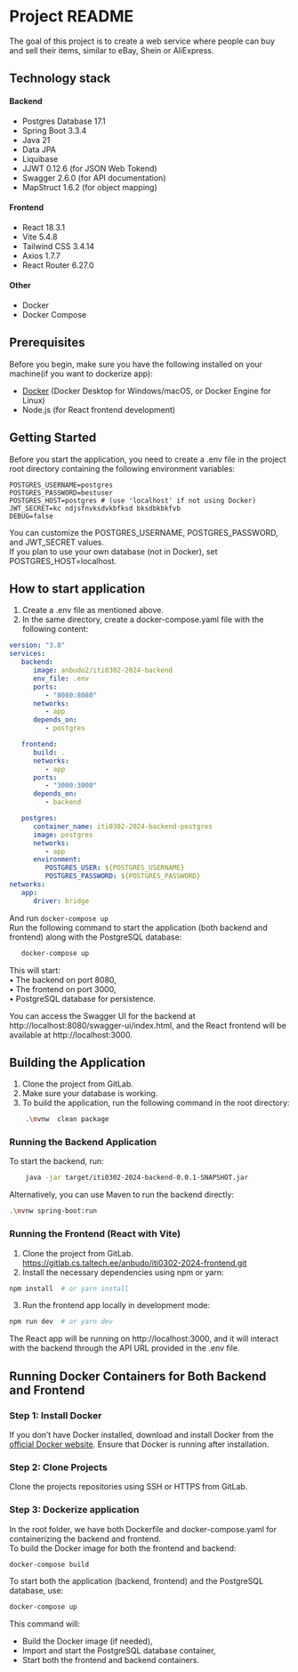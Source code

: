 # Project README

The goal of this project is to create a web service where people can buy and sell their items, similar to eBay, Shein or AliExpress.

## Technology stack
#### Backend

* Postgres Database 17.1
* Spring Boot 3.3.4
* Java 21
* Data JPA
* Liquibase
* JJWT 0.12.6 (for JSON Web Tokend)
* Swagger 2.6.0 (for API documentation)
* MapStruct 1.6.2 (for object mapping)

#### Frontend
* React 18.3.1 
* Vite 5.4.8
* Tailwind CSS 3.4.14
* Axios 1.7.7
* React Router 6.27.0

#### Other
* Docker
* Docker Compose

## Prerequisites

Before you begin, make sure you have the following installed on your machine(if you want to dockerize app):

- [Docker](https://www.docker.com/products/docker-desktop) (Docker Desktop for Windows/macOS, or Docker Engine for
  Linux)
- Node.js (for React frontend development)

## Getting Started

Before you start the application, you need to create a .env file in the project root directory containing the following environment variables:<br>
```env
POSTGRES_USERNAME=postgres
POSTGRES_PASSWORD=bestuser
POSTGRES_HOST=postgres # (use 'localhost' if not using Docker)
JWT_SECRET=kc ndjsfnvksdvkbfksd bksdbkbkfvb 
DEBUG=false
```

You can customize the POSTGRES_USERNAME, POSTGRES_PASSWORD, and JWT_SECRET values.<br>
If you plan to use your own database (not in Docker), set POSTGRES_HOST=localhost.

## How to start application
1.	Create a .env file as mentioned above.<br>
2.	In the same directory, create a docker-compose.yaml file with the following content:
```yaml
version: "3.8"
services:
   backend:
      image: anbudo2/iti0302-2024-backend
      env_file: .env
      ports:
         - "8080:8080"
      networks:
         - app
      depends_on:
         - postgres

   frontend:
      build: .
      networks:
         - app
      ports:
         - "3000:3000"
      depends_on:
         - backend

   postgres:
      container_name: iti0302-2024-backend-postgres
      image: postgres
      networks:
         - app
      environment:
         POSTGRES_USER: ${POSTGRES_USERNAME}
         POSTGRES_PASSWORD: ${POSTGRES_PASSWORD}
networks:
   app:
      driver: bridge
```

And run `docker-compose up`<br>
Run the following command to start the application (both backend and frontend) along with the PostgreSQL database:
 ```bash
    docker-compose up
  ```
This will start: <br>
	•	The backend on port 8080, <br>
	•	The frontend on port 3000, <br>
	•	PostgreSQL database for persistence. <br>

You can access the Swagger UI for the backend at http://localhost:8080/swagger-ui/index.html, and the React frontend will be available at http://localhost:3000.
## Building the Application

1. Clone the project from GitLab.<br> 
2. Make sure your database is working.
3. To build the application, run the following command in the root directory:
```bash
    .\mvnw  clean package
  ```
### Running the Backend Application
To start the backend, run:
```bash
    java -jar target/iti0302-2024-backend-0.0.1-SNAPSHOT.jar
  ```

Alternatively, you can use Maven to run the backend directly:

```bash
.\mvnw spring-boot:run
```

### Running the Frontend (React with Vite)
1. Clone the project from GitLab.<br>
    https://gitlab.cs.taltech.ee/anbudo/iti0302-2024-frontend.git
 2.	Install the necessary dependencies using npm or yarn:
```bash
npm install  # or yarn install
```
   3. Run the frontend app locally in development mode:
```bash
npm run dev  # or yarn dev
```
The React app will be running on http://localhost:3000, and it will interact with the backend through the API URL provided in the .env file.
## Running Docker Containers for Both Backend and Frontend

### Step 1: Install Docker

If you don’t have Docker installed, download and install Docker from
the [official Docker website](https://www.docker.com/products/docker-desktop). Ensure that Docker is running after
installation.

### Step 2: Clone Projects

Clone the projects repositories using SSH or HTTPS from GitLab.

### Step 3: Dockerize application

In the root folder, we have both Dockerfile and docker-compose.yaml for containerizing the backend and frontend. <br>
To build the Docker image for both the frontend and backend:
```bash
docker-compose build
   ```
To start both the application (backend, frontend) and the PostgreSQL database, use:

```bash
docker-compose up
   ```

This command will:

 - Build the Docker image (if needed), <br>
 - Import and start the PostgreSQL database container, <br>
 - Start both the frontend and backend containers.
